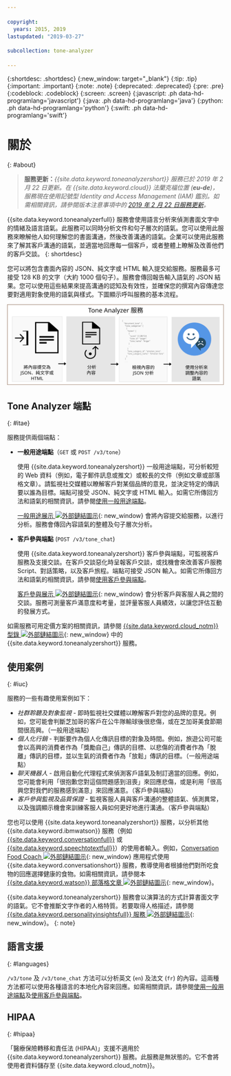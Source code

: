 ```yaml
---

copyright:
  years: 2015, 2019
lastupdated: "2019-03-27"

subcollection: tone-analyzer

---
```


{:shortdesc: .shortdesc}
{:new_window: target="_blank"}
{:tip: .tip}
{:important: .important}
{:note: .note}
{:deprecated: .deprecated}
{:pre: .pre}
{:codeblock: .codeblock}
{:screen: .screen}
{:javascript: .ph data-hd-programlang='javascript'}
{:java: .ph data-hd-programlang='java'}
{:python: .ph data-hd-programlang='python'}
{:swift: .ph data-hd-programlang='swift'}

# 關於
{: #about}

> **服務更新：***{{site.data.keyword.toneanalyzershort}} 服務已於 2019 年 2 月 22 日更新。在 {{site.data.keyword.cloud}} 法蘭克福位置 (**eu-de**)，服務現在使用記號型 Identity and Access Management (IAM) 鑑別。如需相關資訊，請參閱版本注意事項中的 [2019 年 2 月 22 日服務更新](/docs/services/tone-analyzer?topic=tone-analyzer-rnrn#February2019)。*

{{site.data.keyword.toneanalyzerfull}} 服務會使用語言分析來偵測書面文字中的情緒及語言語氣。此服務可以同時分析文件和句子層次的語氣。您可以使用此服務來瞭解他人如何理解您的書面溝通，然後改善溝通的語氣。企業可以使用此服務來了解其客戶溝通的語氣，並適當地回應每一個客戶，或者整體上瞭解及改善他們的客戶交談。
{: shortdesc}

您可以將包含書面內容的 JSON、純文字或 HTML 輸入提交給服務。服務最多可接受 128 KB 的文字（大約 1000 個句子）。服務會傳回報告輸入語氣的 JSON 結果。您可以使用這些結果來提高溝通的認知及有效性，並確保您的撰寫內容傳達您要對適用對象使用的語氣與樣式。下圖顯示呼叫服務的基本流程。

![將內容提交給 Tone Analyzer 服務，並使用結果來改善溝通。](images/tone-analyzer.svg)

## Tone Analyzer 端點
{: #itae}

服務提供兩個端點：

-   **一般用途端點**（`GET` 或 `POST /v3/tone`）

    使用 {{site.data.keyword.toneanalyzershort}} 一般用途端點，可分析較短的 Web 資料（例如，電子郵件訊息或推文）或較長的文件（例如文章或部落格文章）。請監視社交媒體以瞭解客戶對某個品牌的意見，並決定特定的傳訊要以誰為目標。端點可接受 JSON、純文字或 HTML 輸入。如需它所傳回方法和語氣的相關資訊，請參閱[使用一般用途端點](/docs/services/tone-analyzer?topic=tone-analyzer-utgpe)。

    [一般用途展示 ![外部鏈結圖示](../../icons/launch-glyph.svg "外部鏈結圖示")](https://tone-analyzer-demo.ng.bluemix.net/){: new_window} 會將內容提交給服務，以進行分析。服務會傳回內容語氣的整體及句子層次分析。
-   **客戶參與端點** (`POST /v3/tone_chat`)

    使用 {{site.data.keyword.toneanalyzershort}} 客戶參與端點，可監視客戶服務及支援交談。在客戶交談惡化時呈報客戶交談，或找機會來改善客戶服務 Script、對話策略，以及客戶旅程。端點可接受 JSON 輸入。如需它所傳回方法和語氣的相關資訊，請參閱[使用客戶參與端點](/docs/services/tone-analyzer?topic=tone-analyzer-utco)。

    [客戶參與展示 ![外部鏈結圖示](../../icons/launch-glyph.svg "外部鏈結圖示")](https://customer-engagement-demo.ng.bluemix.net/){: new_window} 會分析客戶與客服人員之間的交談。服務可測量客戶滿意度和考量，並評量客服人員績效，以讓您評估互動的發展方式。

如需服務可用定價方案的相關資訊，請參閱 [{{site.data.keyword.cloud_notm}} 型錄 ![外部鏈結圖示](../../icons/launch-glyph.svg "外部鏈結圖示")](https://{DomainName}/catalog/services/tone-analyzer){: new_window} 中的 {{site.data.keyword.toneanalyzershort}} 服務。

## 使用案例
{: #iuc}

服務的一些有趣使用案例如下：

-   *社群聆聽及對象監視* - 即時監視社交媒體以瞭解客戶對您的品牌的意見。例如，您可能會判斷芝加哥的客戶在公牛隊輸球後很悲傷，或在芝加哥美食節期間很高興。（一般用途端點）
-   *個人化行銷* - 判斷要作為個人化傳訊目標的對象及時間。例如，旅遊公司可能會以高興的消費者作為「獎勵自己」傳訊的目標、以悲傷的消費者作為「脫離」傳訊的目標，並以生氣的消費者作為「放鬆」傳訊的目標。（一般用途端點）
-   *聊天機器人* - 啟用自動化代理程式來偵測客戶語氣及制訂適當的回應。例如，您可能會利用「很抱歉您對這個問題感到沮喪」來回應悲傷，或是利用「很高興您對我們的服務感到滿意」來回應滿意。（客戶參與端點）
-   *客戶參與監視及品質保證* - 監視客服人員與客戶溝通的整體語氣、偵測異常，以及強調顯示機會來訓練客服人員如何更好地進行溝通。（客戶參與端點）

您也可以使用 {{site.data.keyword.toneanalyzershort}} 服務，以分析其他 {{site.data.keyword.ibmwatson}} 服務（例如 [{{site.data.keyword.conversationfull}}](https://{DomainName}/docs/services/conversation/index.html) 或 [{{site.data.keyword.speechtotextfull}}](https://{DomainName}/docs/services/speech-to-text/index.html)）的使用者輸入。例如，[Conversation Food Coach ![外部鏈結圖示](../../icons/launch-glyph.svg "外部鏈結圖示")](https://food-coach.ng.bluemix.net/){: new_window} 應用程式使用 {{site.data.keyword.conversationshort}} 服務，教導使用者根據他們對所吃食物的回應選擇健康的食物。如需相關資訊，請參閱本 [{{site.data.keyword.watson}} 部落格文章 ![外部鏈結圖示](../../icons/launch-glyph.svg "外部鏈結圖示")](https://developer.ibm.com/watson/blog/2016/10/17/creating-a-compassionate-conversational-agent-using-watson-tone-analyzer-and-watson-conversation-services/){: new_window}。

{{site.data.keyword.toneanalyzershort}} 服務會以演算法的方式計算書面文字的語氣。它不會推斷文字作者的人格特質。若要取得人格描述，請參閱 [{{site.data.keyword.personalityinsightsfull}} 服務 ![外部鏈結圖示](../../icons/launch-glyph.svg "外部鏈結圖示")](https://{DomainName}/docs/services/personality-insights/index.html){: new_window}。
{: note}

## 語言支援
{: #languages}

`/v3/tone` 及 `/v3/tone_chat` 方法可以分析英文 (`en`) 及法文 (`fr`) 的內容。這兩種方法都可以使用各種語言的本地化內容來回應。如需相關資訊，請參閱[使用一般用途端點](/docs/services/tone-analyzer?topic=tone-analyzer-utgpe)及[使用客戶參與端點](/docs/services/tone-analyzer?topic=tone-analyzer-utco)。

## HIPAA
{: #hipaa}

「醫療保險轉移和責任法 (HIPAA)」支援不適用於 {{site.data.keyword.toneanalyzershort}} 服務。此服務是無狀態的。它不會將使用者資料儲存至 {{site.data.keyword.cloud_notm}}。
